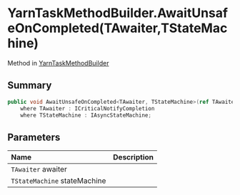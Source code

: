 # YarnTaskMethodBuilder.AwaitUnsafeOnCompleted(TAwaiter,TStateMachine)

Method in [YarnTaskMethodBuilder](/docs/api/csharp/yarn.unity.yarntaskmethodbuilder-1.md)

## Summary



```csharp
public void AwaitUnsafeOnCompleted<TAwaiter, TStateMachine>(ref TAwaiter awaiter, ref TStateMachine stateMachine)
    where TAwaiter : ICriticalNotifyCompletion
    where TStateMachine : IAsyncStateMachine;
```

## Parameters

|Name|Description|
|:---|:---|
|`TAwaiter` awaiter||
|`TStateMachine` stateMachine||

